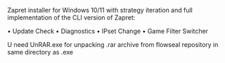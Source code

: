 Zapret installer for Windows 10/11 with strategy iteration and full implementation of the CLI version of Zapret:

• Update Check
• Diagnostics
• IPset Change
• Game Filter Switcher

U need UnRAR.exe for unpacking .rar archive from flowseal repository in same directory as .exe
